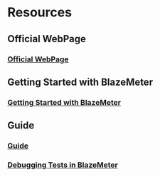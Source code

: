 
# Resources

## Official WebPage

###  [Official WebPage](https://www.blazemeter.com/)

## Getting Started with BlazeMeter

###  [Getting Started with BlazeMeter](https://onboarding.blazemeter.com/#/?_k=1vmnzy)

## Guide

### [Guide](https://guide.blazemeter.com/hc/en-us)

### [Debugging Tests in BlazeMeter](https://onboarding.blazemeter.com/#/lessons/cj25r0b830002356dl84z5rmh?_k=4y1uao)




